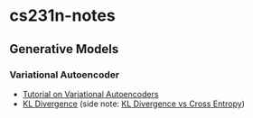 # cs231n-notes

## Generative Models

### Variational Autoencoder

- [Tutorial on Variational Autoencoders](https://arxiv.org/pdf/1606.05908.pdf)
- [KL Divergence](https://www.countbayesie.com/blog/2017/5/9/kullback-leibler-divergence-explained) (side note: [KL Divergence vs Cross Entropy](https://stats.stackexchange.com/questions/265966/why-do-we-use-kullback-leibler-divergence-rather-than-cross-entropy-in-the-t-sne/265989))
